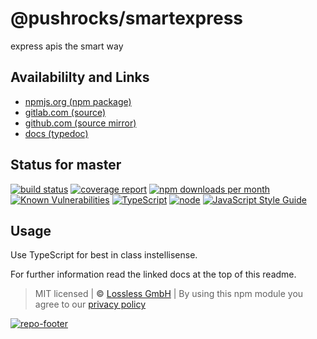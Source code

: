 # @pushrocks/smartexpress
express apis the smart way

## Availabililty and Links
* [npmjs.org (npm package)](https://www.npmjs.com/package/@pushrocks/smartexpress)
* [gitlab.com (source)](https://gitlab.com/pushrocks/smartexpress)
* [github.com (source mirror)](https://github.com/pushrocks/smartexpress)
* [docs (typedoc)](https://pushrocks.gitlab.io/smartexpress/)

## Status for master
[![build status](https://gitlab.com/pushrocks/smartexpress/badges/master/build.svg)](https://gitlab.com/pushrocks/smartexpress/commits/master)
[![coverage report](https://gitlab.com/pushrocks/smartexpress/badges/master/coverage.svg)](https://gitlab.com/pushrocks/smartexpress/commits/master)
[![npm downloads per month](https://img.shields.io/npm/dm/@pushrocks/smartexpress.svg)](https://www.npmjs.com/package/@pushrocks/smartexpress)
[![Known Vulnerabilities](https://snyk.io/test/npm/@pushrocks/smartexpress/badge.svg)](https://snyk.io/test/npm/@pushrocks/smartexpress)
[![TypeScript](https://img.shields.io/badge/TypeScript->=%203.x-blue.svg)](https://nodejs.org/dist/latest-v10.x/docs/api/)
[![node](https://img.shields.io/badge/node->=%2010.x.x-blue.svg)](https://nodejs.org/dist/latest-v10.x/docs/api/)
[![JavaScript Style Guide](https://img.shields.io/badge/code%20style-prettier-ff69b4.svg)](https://prettier.io/)

## Usage

Use TypeScript for best in class instellisense.

For further information read the linked docs at the top of this readme.

> MIT licensed | **&copy;** [Lossless GmbH](https://lossless.gmbh)
| By using this npm module you agree to our [privacy policy](https://lossless.gmbH/privacy.html)

[![repo-footer](https://pushrocks.gitlab.io/assets/repo-footer.svg)](https://maintainedby.lossless.com)
